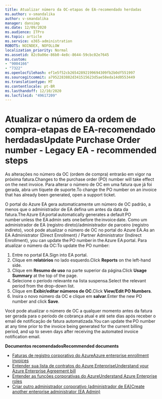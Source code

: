 ```yaml
---
title: Atualizar número da OC-etapas de EA-recomendado herdadas
ms.author: v-smandalika
author: v-smandalika
manager: dansimp
ms.date: 12/09/2020
ms.audience: ITPro
ms.topic: article
ms.service: o365-administration
ROBOTS: NOINDEX, NOFOLLOW
localization_priority: Normal
ms.assetid: 82c0a06e-86b0-4e8c-8644-59cbc02e7645
ms.custom:
- "9004166"
- "7322"
ms.openlocfilehash: ef1e5f52cb26542892199694309fb2b0df551997
ms.sourcegitcommit: a7952283882d341515623d5ae58eda14d0553449
ms.translationtype: MT
ms.contentlocale: pt-BR
ms.lasthandoff: 12/10/2020
ms.locfileid: "49617209"
---
```

# <a name="update-purchase-order-number---legacy-ea---recommended-steps"></a><span data-ttu-id="8faae-102">Atualizar o número da ordem de compra-etapas de EA-recomendado herdadas</span><span class="sxs-lookup"><span data-stu-id="8faae-102">Update Purchase Order number - Legacy EA - recommended steps</span></span>

<span data-ttu-id="8faae-103">As alterações no número da OC (ordem de compra) entrarão em vigor na próxima fatura.</span><span class="sxs-lookup"><span data-stu-id="8faae-103">Changes to the purchase order (PO) number will take effect on the next invoice.</span></span> <span data-ttu-id="8faae-104">Para alterar o número de OC em uma fatura que já foi gerada, abra um tíquete de suporte.</span><span class="sxs-lookup"><span data-stu-id="8faae-104">To change the PO number on an invoice that has already been generated, open a support ticket.</span></span> 

<span data-ttu-id="8faae-105">O portal do Azure EA gera automaticamente um número de OC padrão, a menos que o administrador de EA defina um antes da data da fatura.</span><span class="sxs-lookup"><span data-stu-id="8faae-105">The Azure EA portal automatically generates a default PO number unless the EA admin sets one before the invoice date.</span></span> <span data-ttu-id="8faae-106">Como um administrador de EA (registro direto)/administrador de parceiro (registro indireto), você pode atualizar o número de OC no portal do Azure EA.</span><span class="sxs-lookup"><span data-stu-id="8faae-106">As an EA Administrator (Direct Enrollment) / Partner Administrator (Indirect Enrollment), you can update the PO number in the Azure EA portal.</span></span> <span data-ttu-id="8faae-107">Para atualizar o número da OC:</span><span class="sxs-lookup"><span data-stu-id="8faae-107">To update the PO number:</span></span>

1. <span data-ttu-id="8faae-108">Entre no portal EA.</span><span class="sxs-lookup"><span data-stu-id="8faae-108">Sign into EA portal.</span></span>
2. <span data-ttu-id="8faae-109">Clique em **relatórios** no lado esquerdo.</span><span class="sxs-lookup"><span data-stu-id="8faae-109">Click **Reports** on the left-hand side.</span></span>
3. <span data-ttu-id="8faae-110">Clique em **Resumo de uso** na parte superior da página.</span><span class="sxs-lookup"><span data-stu-id="8faae-110">Click **Usage Summary** at the top of the page.</span></span>
4. <span data-ttu-id="8faae-111">Selecione o período relevante na lista suspensa.</span><span class="sxs-lookup"><span data-stu-id="8faae-111">Select the relevant period from the drop-down list.</span></span>
5. <span data-ttu-id="8faae-112">Clique em **Exibir/editar números de OC**.</span><span class="sxs-lookup"><span data-stu-id="8faae-112">Click **View/Edit PO Numbers**.</span></span>
6. <span data-ttu-id="8faae-113">Insira o novo número da OC e clique em **salvar**.</span><span class="sxs-lookup"><span data-stu-id="8faae-113">Enter the new PO number and click **Save**.</span></span>

<span data-ttu-id="8faae-114">Você pode atualizar o número de OC a qualquer momento antes da fatura ser gerada para o período de cobrança atual e até sete dias após receber o email de notificação de fatura automatizada.</span><span class="sxs-lookup"><span data-stu-id="8faae-114">You can update the PO number at any time prior to the invoice being generated for the current billing period, and up to seven days after receiving the automated invoice notification email.</span></span> 

<span data-ttu-id="8faae-115">**Documentos recomendados**</span><span class="sxs-lookup"><span data-stu-id="8faae-115">**Recommended documents**</span></span>

- [<span data-ttu-id="8faae-116">Faturas de registro corporativo do Azure</span><span class="sxs-lookup"><span data-stu-id="8faae-116">Azure enterprise enrollment invoices</span></span>](https://docs.microsoft.com/azure/cost-management-billing/manage/ea-portal-enrollment-invoices) 
- [<span data-ttu-id="8faae-117">Entender sua lista de contratos do Azure Enterprise</span><span class="sxs-lookup"><span data-stu-id="8faae-117">Understand your Azure Enterprise Agreement bill</span></span>](https://docs.microsoft.com/azure/cost-management-billing/understand/review-enterprise-agreement-bill)  
- [<span data-ttu-id="8faae-118">Entender as funções corporativas do Azure</span><span class="sxs-lookup"><span data-stu-id="8faae-118">Understand Azure Enterprise roles</span></span>](https://docs.microsoft.com/azure/cost-management-billing/manage/understand-ea-roles#add-a-new-enterprise-administrator) 
- [<span data-ttu-id="8faae-119">Criar outro administrador corporativo (administrador de EA)</span><span class="sxs-lookup"><span data-stu-id="8faae-119">Create another enterprise administrator (EA Admin)</span></span>](https://docs.microsoft.com/azure/cost-management-billing/manage/ea-portal-administration#create-another-enterprise-administrator)
